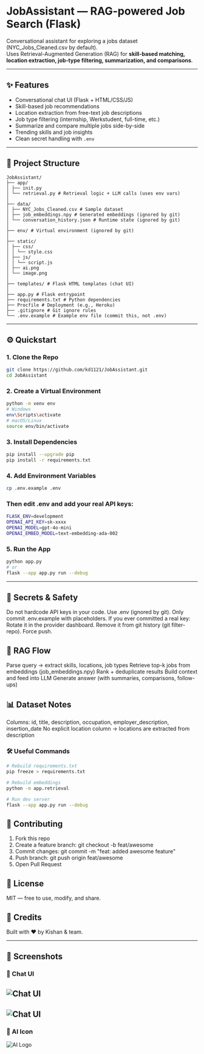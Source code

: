 # JobAssistant — RAG-powered Job Search (Flask)

Conversational assistant for exploring a jobs dataset (NYC_Jobs_Cleaned.csv by default).  
Uses Retrieval-Augmented Generation (RAG) for **skill-based matching, location extraction, job-type filtering, summarization, and comparisons**.

---

## ✨ Features
- Conversational chat UI (Flask + HTML/CSS/JS)
- Skill-based job recommendations
- Location extraction from free-text job descriptions
- Job type filtering (internship, Werkstudent, full-time, etc.)
- Summarize and compare multiple jobs side-by-side
- Trending skills and job insights
- Clean secret handling with `.env`

---

## 📂 Project Structure
```
JobAssistant/
├── app/
│ ├── init.py
│ └── retrieval.py # Retrieval logic + LLM calls (uses env vars)
│
├── data/
│ ├── NYC_Jobs_Cleaned.csv # Sample dataset
│ ├── job_embeddings.npy # Generated embeddings (ignored by git)
│ └── conversation_history.json # Runtime state (ignored by git)
│
├── env/ # Virtual environment (ignored by git)
│
├── static/
│ ├── css/
│ │ └── style.css
│ ├── js/
│ │ └── script.js
│ ├── ai.png
│ └── image.png
│
├── templates/ # Flask HTML templates (chat UI)
│
├── app.py # Flask entrypoint
├── requirements.txt # Python dependencies
├── Procfile # Deployment (e.g., Heroku)
├── .gitignore # Git ignore rules
└── .env.example # Example env file (commit this, not .env)

```
---

## ⚙️ Quickstart

### 1. Clone the Repo
```bash
git clone https://github.com/kd1121/JobAssistant.git
cd JobAssistant
```
### 2. Create a Virtual Environment
```bash
python -m venv env
# Windows
env\Scripts\activate
# macOS/Linux
source env/bin/activate
```
### 3. Install Dependencies
```bash
pip install --upgrade pip
pip install -r requirements.txt
```
### 4. Add Environment Variables
```bash
cp .env.example .env
```
### Then edit .env and add your real API keys:
```bash
FLASK_ENV=development
OPENAI_API_KEY=sk-xxxx
OPENAI_MODEL=gpt-4o-mini
OPENAI_EMBED_MODEL=text-embedding-ada-002
```
### 5. Run the App
```bash
python app.py
# or
flask --app app.py run --debug
```
---
## 🔐 Secrets & Safety

Do not hardcode API keys in your code.
Use .env (ignored by git).
Only commit .env.example with placeholders.
If you ever committed a real key:
Rotate it in the provider dashboard.
Remove it from git history (git filter-repo).
Force push.

## 🧠 RAG Flow

Parse query → extract skills, locations, job types
Retrieve top-k jobs from embeddings (job_embeddings.npy)
Rank + deduplicate results
Build context and feed into LLM
Generate answer (with summaries, comparisons, follow-ups)

## 📊 Dataset Notes

Columns: id, title, description, occupation, employer_description, insertion_date
No explicit location column → locations are extracted from description

### 🛠️ Useful Commands
```bash
# Rebuild requirements.txt
pip freeze > requirements.txt

# Rebuild embeddings
python -m app.retrieval

# Run dev server
flask --app app.py run --debug
```

## 🤝 Contributing

1. Fork this repo
2. Create a feature branch: git checkout -b feat/awesome
3. Commit changes: git commit -m "feat: added awesome feature"
4. Push branch: git push origin feat/awesome
5. Open Pull Request

## 📜 License

MIT — free to use, modify, and share.

## 🙌 Credits

Built with ❤️ by Kishan & team.


---

## 📸 Screenshots

### 🔹 Chat UI
![Chat UI](static/SS1.png)
---
![Chat UI](static/SS2.png)
---
### 🔹 AI Icon
![AI Logo](static/ai.png)


